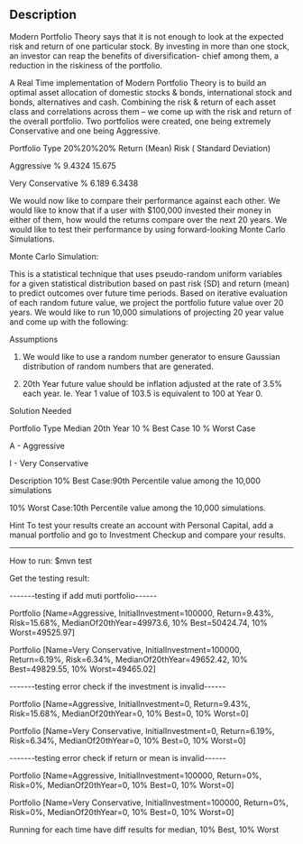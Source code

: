 Description
----------------------------------------------------------------------------------------------------------------------------------------
Modern Portfolio Theory says that it is not enough to look at the expected risk and return of one particular stock. By investing in more than one stock, an investor can reap the benefits of diversification- chief among them, a reduction in the riskiness of the portfolio.
 
A Real Time implementation of Modern Portfolio Theory is to build an optimal asset allocation of domestic stocks & bonds, international stock and bonds, alternatives and cash. Combining the risk & return of each asset class and correlations across them – we come up with the risk and return of the overall portfolio.  Two portfolios were created, one being extremely Conservative and one being Aggressive.
 
Portfolio Type           20%20%20%                   Return (Mean)                            Risk ( Standard Deviation)

Aggressive                                     % 9.4324                                      15.675

Very Conservative                              % 6.189                                       6.3438

 
We would now like to compare their performance against each other. We would like to know that if a user with $100,000 invested their money in either of them, how would the returns compare over the next 20 years. We would like to test their performance by using forward-looking Monte Carlo Simulations.
 
Monte Carlo Simulation:

This is a statistical technique that uses pseudo-random uniform variables for a given statistical distribution based on past risk (SD) and return (mean) to predict outcomes over future time periods. Based on iterative evaluation of each random future value, we project the portfolio future value over 20 years. We would like to run 10,000 simulations of projecting 20 year value and come up with the following:
 
Assumptions
1. We would like to use a random number generator to ensure Gaussian distribution of random numbers that are generated.

2. 20th Year future value should be inflation adjusted at the rate of 3.5% each year. Ie. Year 1 value of 103.5 is equivalent to 100        at Year 0.

Solution Needed

Portfolio Type                              Median 20th Year                       10 % Best Case                        10 % Worst Case

A - Aggressive 

I - Very Conservative
 

Description
10% Best Case:90th Percentile value among the 10,000 simulations

10% Worst Case:10th Percentile value among the 10,000 simulations.
 
Hint
To test your results create an account with Personal Capital, add a manual portfolio and go to Investment Checkup and compare your results.  

-----------------------------------------------------------------------------------------------------------------------------------

How to run:
$mvn test

Get the testing result:

-------testing if add muti portfolio------

Portfolio [Name=Aggressive, InitialInvestment=100000, Return=9.43%, Risk=15.68%, MedianOf20thYear=49973.6, 10% Best=50424.74, 10% Worst=49525.97]

Portfolio [Name=Very Conservative, InitialInvestment=100000, Return=6.19%, Risk=6.34%, MedianOf20thYear=49652.42, 10% Best=49829.55, 10% Worst=49465.02]


-------testing error check if the investment is invalid------

Portfolio [Name=Aggressive, InitialInvestment=0, Return=9.43%, Risk=15.68%, MedianOf20thYear=0, 10% Best=0, 10% Worst=0]

Portfolio [Name=Very Conservative, InitialInvestment=0, Return=6.19%, Risk=6.34%, MedianOf20thYear=0, 10% Best=0, 10% Worst=0]


-------testing error check if return or mean is invalid------

Portfolio [Name=Aggressive, InitialInvestment=100000, Return=0%, Risk=0%, MedianOf20thYear=0, 10% Best=0, 10% Worst=0]

Portfolio [Name=Very Conservative, InitialInvestment=100000, Return=0%, Risk=0%, MedianOf20thYear=0, 10% Best=0, 10% Worst=0]

Running for each time have diff results for median, 10% Best, 10% Worst
